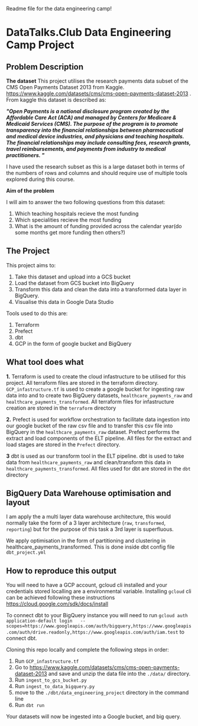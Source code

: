 Readme file for the data engineering camp!

# DataTalks.Club Data Engineering Camp Project


## Problem Description


**The dataset**
This project utilises the research payments data subset of the CMS Open Payments Dataset 2013 from Kaggle. https://www.kaggle.com/datasets/cms/cms-open-payments-dataset-2013 . From kaggle this dataset is described as:

***"Open Payments is a national disclosure program created by the Affordable Care Act (ACA) and managed by Centers for Medicare & Medicaid Services (CMS). The purpose of the program is to promote transparency into the financial relationships between pharmaceutical and medical device industries, and physicians and teaching hospitals. The financial relationships may include consulting fees, research grants, travel reimbursements, and payments from industry to medical practitioners. "***

I have used the research subset as this is a large dataset both in terms of the numbers of rows and columns and should require use of multiple tools explored during this course.

**Aim of the problem**

I will aim to answer the two following questions from this dataset:
1. Which teaching hospitals recieve the most funding
2. Which specialities recieve the most funding
3. What is the amount of funding provided across the calendar year(do some months get more funding then others?)


## The Project

This project aims to:
1. Take this dataset and upload into a GCS bucket
2. Load the dataset from GCS bucket into BigQuery
3. Transform this data and clean the data into a transformed data  layer in BigQuery.
4. Visualise this data in Google Data Studio

Tools used to do this are:
1. Terraform
2. Prefect
3. dbt
4. GCP in the form of google bucket and BigQuery


## What tool does what

**1.** Terraform is used to create the cloud infastructure to be utilised for this project. All terraform files are stored in the terraform directory. ``GCP_infastructure.tf`` is used to create a google bucket for ingesting raw data into and to create two BigQuery datasets, ``healthcare_payments_raw`` and ``healthcare_payments_transformed``. All terraform files for infastructure creation are stored in the ``terraform`` directory

**2.** Prefect is used for workflow orchestration to facilitate data ingestion into our google bucket of the raw csv file and to transfer this csv file into BigQuery in the  ``healthcare_payments_raw`` dataset.  Prefect performs the extract and load components of the ELT pipeline. All files for the extract and load stages are stored in the ``Prefect`` directory.

**3** dbt is used as our transform tool in the ELT pipeline. dbt is used to take data from  ``healthcare_payments_raw`` and clean/transform this data in  ``healthcare_payments_transformed``. All files used for dbt are stored in the ``dbt`` directory


## BigQuery Data Warehouse optimisation and layout
I am  apply the a multi layer data warehouse architecture, this would normally take the form of a 3 layer architecture (``raw``, ``transformed``, ``reporting``) but for the purpose of this task a 3rd layer is superfluous.

We apply optimisation in the form of partitioning and clustering in  healthcare_payments_transformed. This is done inside dbt config file ``dbt_project.yml``

## How to reproduce this output ##

You will need to have a GCP account, gcloud cli installed and your credentials stored localling are a environmental variable. Installing ``gcloud`` cli can be achieved following these instructions https://cloud.google.com/sdk/docs/install

To connect dbt to your BigQuery instance you will need to run 
``gcloud auth application-default login   --scopes=https://www.googleapis.com/auth/bigquery,https://www.googleapis.com/auth/drive.readonly,https://www.googleapis.com/auth/iam.test`` to connect dbt.


Cloning this repo locally and complete the following steps in order:
1. Run ``GCP_infastructure.tf``
2. Go to https://www.kaggle.com/datasets/cms/cms-open-payments-dataset-2013 and save and unzip the data file into the ``./data/`` directory.
3. Run ``ingest_to_gcs_bucket.py``
4. Run ``ingest_to_data_bigquery.py``
5. move to the ``./dbt/data_engineering_project`` directory in the command line
6. Run ``dbt run``

Your datasets will now be ingested into a Google bucket, and big query.

